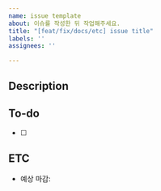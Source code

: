 ```yaml
---
name: issue template
about: 이슈를 작성한 뒤 작업해주세요.
title: "[feat/fix/docs/etc] issue title"
labels: ''
assignees: ''

---
```


## Description
<!-- 설명을 작성하세요 -->


## To-do
- [ ]

## ETC
- 예상 마감:

